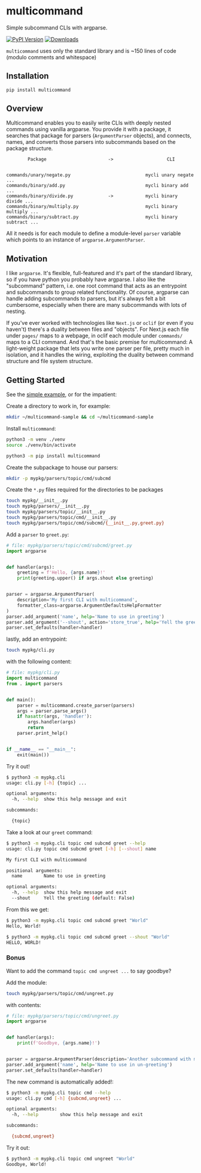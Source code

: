 # multicommand

Simple subcommand CLIs with argparse.

[![PyPI Version](https://img.shields.io/pypi/v/multicommand.svg)](https://pypi.org/project/multicommand/) [![Downloads](https://static.pepy.tech/personalized-badge/multicommand?period=month&units=international_system&left_color=grey&right_color=brightgreen&left_text=downloads%20/%20month)](https://pepy.tech/project/multicommand)

`multicommand` uses only the standard library and is ~150 lines of code (modulo comments and whitespace)

## Installation

```bash
pip install multicommand
```

## Overview

Multicommand enables you to easily write CLIs with deeply nested commands using vanilla argparse. You provide it with a package, it searches that package for parsers (`ArgumentParser` objects), and connects, names, and converts those parsers into subcommands based on the package structure.

```text
        Package                       ->                    CLI


commands/unary/negate.py                            mycli unary negate ...
commands/binary/add.py                              mycli binary add ...
commands/binary/divide.py             ->            mycli binary divide ...
commands/binary/multiply.py                         mycli binary multiply ...
commands/binary/subtract.py                         mycli binary subtract ...
```

All it needs is for each module to define a module-level `parser` variable which points to an instance of `argparse.ArgumentParser`.

## Motivation

I like `argparse`. It's flexible, full-featured and it's part of the standard library, so if you have python you probably have argparse. I also like the "subcommand" pattern, i.e. one root command that acts as an entrypoint and subcommands to group related functionality. Of course, argparse can handle adding subcommands to parsers, but it's always felt a bit cumbersome, especially when there are many subcommands with lots of nesting.

If you've ever worked with technologies like `Next.js` or `oclif` (or even if you haven't) there's a duality between files and "objects". For Next.js each file under `pages/` maps to a webpage, in oclif each module under `commands/` maps to a CLI command. And that's the basic premise for multicommand: A light-weight package that lets you write one parser per file, pretty much in isolation, and it handles the wiring, exploiting the duality between command structure and file system structure.

## Getting Started

See the [simple example](https://github.com/andrewrosss/multicommand/tree/master/examples/01_simple), or for the impatient:

Create a directory to work in, for example:

```bash
mkdir ~/multicommand-sample && cd ~/multicommand-sample
```

Install `multicommand`:

```bash
python3 -m venv ./venv
source ./venv/bin/activate

python3 -m pip install multicommand
```

Create the subpackage to house our parsers:

```bash
mkdir -p mypkg/parsers/topic/cmd/subcmd
```

Create the `*.py` files required for the directories to be packages

```bash
touch mypkg/__init__.py
touch mypkg/parsers/__init__.py
touch mypkg/parsers/topic/__init__.py
touch mypkg/parsers/topic/cmd/__init__.py
touch mypkg/parsers/topic/cmd/subcmd/{__init__.py,greet.py}
```

Add a `parser` to `greet.py`:

```python
# file: mypkg/parsers/topic/cmd/subcmd/greet.py
import argparse


def handler(args):
    greeting = f'Hello, {args.name}!'
    print(greeting.upper() if args.shout else greeting)


parser = argparse.ArgumentParser(
    description='My first CLI with multicommand',
    formatter_class=argparse.ArgumentDefaultsHelpFormatter
)
parser.add_argument('name', help='Name to use in greeting')
parser.add_argument('--shout', action='store_true', help='Yell the greeting')
parser.set_defaults(handler=handler)
```

lastly, add an entrypoint:

```bash
touch mypkg/cli.py
```

with the following content:

```python
# file: mypkg/cli.py
import multicommand
from . import parsers


def main():
    parser = multicommand.create_parser(parsers)
    args = parser.parse_args()
    if hasattr(args, 'handler'):
        args.handler(args)
        return
    parser.print_help()


if __name__ == "__main__":
    exit(main())
```

Try it out!

```bash
$ python3 -m mypkg.cli
usage: cli.py [-h] {topic} ...

optional arguments:
  -h, --help  show this help message and exit

subcommands:

  {topic}
```

Take a look at our `greet` command:

```bash
$ python3 -m mypkg.cli topic cmd subcmd greet --help
usage: cli.py topic cmd subcmd greet [-h] [--shout] name

My first CLI with multicommand

positional arguments:
  name        Name to use in greeting

optional arguments:
  -h, --help  show this help message and exit
  --shout     Yell the greeting (default: False)
```

From this we get:

```bash
$ python3 -m mypkg.cli topic cmd subcmd greet "World"
Hello, World!

$ python3 -m mypkg.cli topic cmd subcmd greet --shout "World"
HELLO, WORLD!
```

### Bonus

Want to add the command `topic cmd ungreet ...` to say goodbye?

Add the module:

```bash
touch mypkg/parsers/topic/cmd/ungreet.py
```

with contents:

```python
# file: mypkg/parsers/topic/cmd/ungreet.py
import argparse


def handler(args):
    print(f'Goodbye, {args.name}!')


parser = argparse.ArgumentParser(description='Another subcommand with multicommand')
parser.add_argument('name', help='Name to use in un-greeting')
parser.set_defaults(handler=handler)
```

The new command is automatically added!:

```bash
$ python3 -m mypkg.cli topic cmd --help
usage: cli.py cmd [-h] {subcmd,ungreet} ...

optional arguments:
  -h, --help        show this help message and exit

subcommands:

  {subcmd,ungreet}
```

Try it out:

```bash
$ python3 -m mypkg.cli topic cmd ungreet "World"
Goodbye, World!
```
